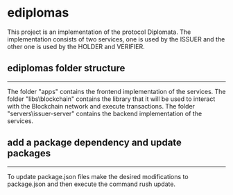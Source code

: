 # ediplomas

This project is an implementation of the protocol Diplomata. The implementation consists of two services, one is used by the ISSUER and the other one is used by the HOLDER and VERIFIER.

## ediplomas folder structure
---------------------------------------------------
The folder "apps" contains the frontend implementation of the services. 
The folder "libs\blockchain" contains the library that it will be used to interact with the Blockchain network and execute transactions.
The folder "servers\issuer-server" contains the backend implementation of the services.

## add a package dependency and update packages
-----------------------------------------------
To update package.json files make the desired modifications to package.json and then execute the command rush update.